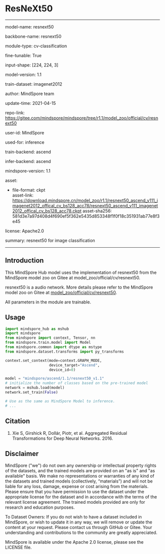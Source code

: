 # ResNeXt50

---

model-name: resnext50

backbone-name: resnext50

module-type: cv-classification

fine-tunable: True

input-shape: [224, 224, 3]

model-version: 1.1

train-dataset: imagenet2012

author: MindSpore team

update-time: 2021-04-15

repo-link: <https://gitee.com/mindspore/mindspore/tree/r1.1/model_zoo/official/cv/resnext50>

user-id: MindSpore

used-for: inference

train-backend: ascend

infer-backend: ascend

mindspore-version: 1.1

asset:

-
    file-format: ckpt  
    asset-link: <https://download.mindspore.cn/model_zoo/r1.1/resnext50_ascend_v111_imagenet2012_offical_cv_bs128_acc78/resnext50_ascend_v111_imagenet2012_offical_cv_bs128_acc78.ckpt>
    asset-sha256: 581d3e7a97d408d4f690ef5f362e5435d853348f1f0f18c351931ab77e8f3e45

license: Apache2.0

summary: resnext50 for image classification

---

## Introduction

This MindSpore Hub model uses the implementation of resnext50 from the MindSpore model zoo on Gitee at model_zoo/official/cv/resnext50.

resnext50 is a audio network. More details please refer to the MindSpore model zoo on Gitee at [model_zoo/official/cv/resnext50](https://gitee.com/mindspore/mindspore/blob/r1.1/model_zoo/official/cv/resnext50/README.md).

All parameters in the module are trainable.

## Usage

```python
import mindspore_hub as mshub
import mindspore
from mindspore import context, Tensor, nn
from mindspore.train.model import Model
from mindspore.common import dtype as mstype
from mindspore.dataset.transforms import py_transforms

context.set_context(mode=context.GRAPH_MODE,
                    device_target="Ascend",
                    device_id=0)

model = "mindspore/ascend/1.1/resnext50_v1.1"
# initialize the number of classes based on the pre-trained model
network = mshub.load(model)
network.set_train(False)

# Use as the same as MindSpore Model to inference.
# ...
```

## Citation

1. Xie S, Girshick R, Dollár, Piotr, et al. Aggregated Residual Transformations for Deep Neural Networks. 2016.

## Disclaimer

MindSpore ("we") do not own any ownership or intellectual property rights of the datasets, and the trained models are provided on an "as is" and "as available" basis. We make no representations or warranties of any kind of the datasets and trained models (collectively, “materials”) and will not be liable for any loss, damage, expense or cost arising from the materials. Please ensure that you have permission to use the dataset under the appropriate license for the dataset and in accordance with the terms of the relevant license agreement. The trained models provided are only for research and education purposes.

To Dataset Owners: If you do not wish to have a dataset included in MindSpore, or wish to update it in any way, we will remove or update the content at your request. Please contact us through GitHub or Gitee. Your understanding and contributions to the community are greatly appreciated.

MindSpore is available under the Apache 2.0 license, please see the LICENSE file.
